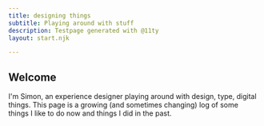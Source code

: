 ```yaml
---
title: designing things
subtitle: Playing around with stuff
description: Testpage generated with @11ty
layout: start.njk

---
```


## Welcome
I'm Simon, an experience designer playing around with design, type, digital things. This page is a growing (and sometimes changing) log of some things I like to do now and things I did in the past.

